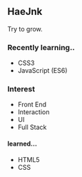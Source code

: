 ## HaeJnk

Try to grow.

### Recently learning..
- CSS3
- JavaScript (ES6)

### Interest
- Front End
- Interaction
- UI
- Full Stack

#### learned...
- HTML5
- CSS

<!---
HaeJnk/HaeJnk is a ✨ special ✨ repository because its `README.md` (this file) appears on your GitHub profile.
You can click the Preview link to take a look at your changes.
--->
